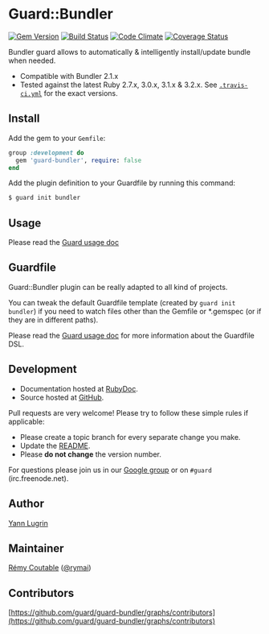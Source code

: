 # Guard::Bundler

[![Gem Version](https://badge.fury.io/rb/guard-bundler.png)](http://badge.fury.io/rb/guard-bundler) [![Build Status](https://travis-ci.org/guard/guard-bundler.png?branch=master)](https://travis-ci.org/guard/guard-bundler) [![Code Climate](https://codeclimate.com/github/guard/guard-bundler.png)](https://codeclimate.com/github/guard/guard-bundler) [![Coverage Status](https://coveralls.io/repos/guard/guard-bundler/badge.png?branch=master)](https://coveralls.io/r/guard/guard-bundler)

Bundler guard allows to automatically & intelligently install/update bundle when needed.

* Compatible with Bundler 2.1.x
* Tested against the latest Ruby 2.7.x, 3.0.x, 3.1.x & 3.2.x. See [`.travis-ci.yml`](https://github.com/guard/guard-bundler/blob/master/.travis.yml) for the exact versions.

## Install

Add the gem to your `Gemfile`:

```ruby
group :development do
  gem 'guard-bundler', require: false
end
```

Add the plugin definition to your Guardfile by running this command:

```bash
$ guard init bundler
```

## Usage

Please read the [Guard usage doc](https://github.com/guard/guard#readme)

## Guardfile

Guard::Bundler plugin can be really adapted to all kind of projects.

You can tweak the default Guardfile template (created by `guard init bundler`) if you need to watch files other than the Gemfile or *.gemspec (or if they are in different paths).

Please read the [Guard usage doc](https://github.com/guard/guard#readme) for more information about the Guardfile DSL.

## Development

* Documentation hosted at [RubyDoc](http://rubydoc.info/github/guard/guard-bundler/master/frames).
* Source hosted at [GitHub](https://github.com/guard/guard-bundler).

Pull requests are very welcome! Please try to follow these simple rules if applicable:

* Please create a topic branch for every separate change you make.
* Update the [README](https://github.com/guard/guard-bundler/blob/master/README.md).
* Please **do not change** the version number.

For questions please join us in our [Google group](http://groups.google.com/group/guard-dev) or on
`#guard` (irc.freenode.net).

## Author

[Yann Lugrin](https://github.com/yannlugrin)

## Maintainer

[Rémy Coutable](https://github.com/rymai) ([@rymai](https://twitter.com/rymai))

## Contributors

[https://github.com/guard/guard-bundler/graphs/contributors](https://github.com/guard/guard-bundler/graphs/contributors)
